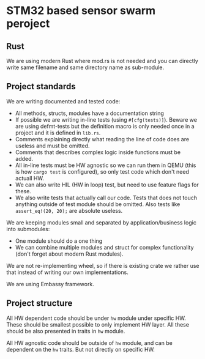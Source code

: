 # STM32 based sensor swarm peroject

## Rust

We are using modern Rust where mod.rs is not needed and you can directly write same filename and same directory name as sub-module.

## Project standards

We are writing documented and tested code:
  - All methods, structs, modules have a documentation string
  - If possible we are writing in-line tests (using `#[cfg(tests)]`). Beware we are using defmt-tests but the definition macro is only needed once in a project and it is defined in `lib.rs`.
  - Comments explaining directly what reading the line of code does are useless and must be omitted.
  - Comments that describes complex logic inside functions must be added.
  - All in-line tests must be HW agnostic so we can run them in QEMU (this is how `cargo test` is configured), so only test code which don't need actuall HW.
  - We can also write HIL (HW in loop) test, but need to use feature flags for these.
  - We also write tests that actually call our code. Tests that does not touch anything outside of test module should be omitted. Also tests like `assert_eq!(20, 20);` are absolute useless.

We are keeping modules small and separated by application/business logic into submodules:
  - One module should do a one thing
  - We can combine multiple modules and struct for complex functionality (don't forget about modern Rust modules).

We are not re-implementing wheel,
so if there is existing crate we rather use that instead of writing our own implementations.

We are using Embassy framework.

## Project structure

All HW dependent code should be under `hw` module under specific HW.
These should be smallest possible to only implement HW layer.
All these should be also presented in traits in `hw` module.

All HW agnostic code should be outside of `hw` module, and can be dependent on the `hw` traits.
But not directly on specific HW.
